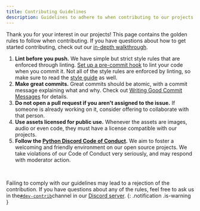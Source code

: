 ```yaml
---
title: Contributing Guidelines
description: Guidelines to adhere to when contributing to our projects.
---
```


Thank you for your interest in our projects!
This page contains the golden rules to follow when contributing. If you have questions about how to get started contributing, check out our [in-depth walkthrough](../../contributing/).

1. **Lint before you push.**
We have simple but strict style rules that are enforced through linting.
[Set up a pre-commit hook](../linting/) to lint your code when you commit it.
Not all of the style rules are enforced by linting, so make sure to read the [style guide](../style-guide/) as well.
2. **Make great commits.**
Great commits should be atomic, with a commit message explaining what and why.
Check out [Writing Good Commit Messages](./commit-messages) for details.
3. **Do not open a pull request if you aren't assigned to the issue.**
If someone is already working on it, consider offering to collaborate with that person.
4. **Use assets licensed for public use.**
Whenever the assets are images, audio or even code, they must have a license compatible with our projects.
5. **Follow the [Python Discord Code of Conduct](https://pydis.com/coc).**
We aim to foster a welcoming and friendly environment on our open source projects.
We take violations of our Code of Conduct very seriously, and may respond with moderator action.

<br/>

Failing to comply with our guidelines may lead to a rejection of the contribution.
If you have questions about any of the rules, feel free to ask us in the[`#dev-contrib`](https://discord.gg/2h3qBv8Xaa)channel in our [Discord server](https://discord.gg/python).
{: .notification .is-warning }
